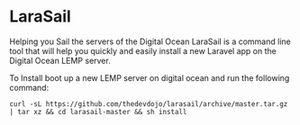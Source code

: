 # LaraSail

Helping you Sail the servers of the Digital Ocean
LaraSail is a command line tool that will help you quickly and easily install a new Laravel app on the Digital Ocean LEMP server.

To Install boot up a new LEMP server on digital ocean and run the following command:

```
curl -sL https://github.com/thedevdojo/larasail/archive/master.tar.gz | tar xz && cd larasail-master && sh install
```
